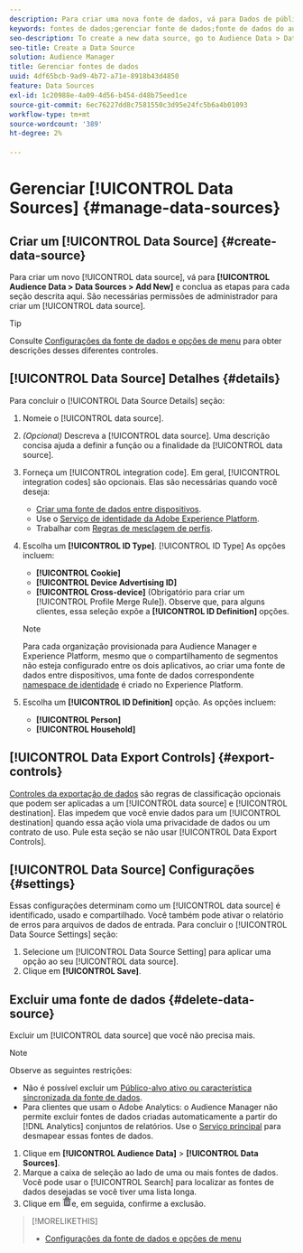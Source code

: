 ```yaml
---
description: Para criar uma nova fonte de dados, vá para Dados de público-alvo > Fontes de dados > Adicionar novo e conclua as etapas para cada seção descrita aqui. São necessárias permissões de administrador para criar uma fonte de dados.
keywords: fontes de dados;gerenciar fonte de dados;fonte de dados do audience manager
seo-description: To create a new data source, go to Audience Data > Data Sources > Add New and complete the steps for each section described here. Administrator permissions are required to create a data source.
seo-title: Create a Data Source
solution: Audience Manager
title: Gerenciar fontes de dados
uuid: 4df65bcb-9ad9-4b72-a71e-8918b43d4850
feature: Data Sources
exl-id: 1c20988e-4a09-4d56-b454-d48b75eed1ce
source-git-commit: 6ec76227dd8c7581550c3d95e24fc5b6a4b01093
workflow-type: tm+mt
source-wordcount: '389'
ht-degree: 2%

---
```


# Gerenciar [!UICONTROL Data Sources] {#manage-data-sources}

## Criar um [!UICONTROL Data Source] {#create-data-source}

Para criar um novo [!UICONTROL data source], vá para **[!UICONTROL Audience Data > Data Sources > Add New]** e conclua as etapas para cada seção descrita aqui. São necessárias permissões de administrador para criar um [!UICONTROL data source].

<!-- create-datasource.xml -->

>[!TIP]
>
>Consulte [Configurações da fonte de dados e opções de menu](../features/datasources-list-and-settings.md#settings-menu-options) para obter descrições desses diferentes controles.

## [!UICONTROL Data Source] Detalhes {#details}

Para concluir o [!UICONTROL Data Source Details] seção:

1. Nomeie o [!UICONTROL data source].
1. *(Opcional)* Descreva a [!UICONTROL data source]. Uma descrição concisa ajuda a definir a função ou a finalidade da [!UICONTROL data source].
1. Forneça um [!UICONTROL integration code]. Em geral, [!UICONTROL integration codes] são opcionais. Elas são necessárias quando você deseja:

   * [Criar uma fonte de dados entre dispositivos](../features/profile-merge-rules/merge-rules-start.md#create-data-source).
   * Use o [Serviço de identidade da Adobe Experience Platform](https://experienceleague.adobe.com/docs/id-service/using/home.html).
   * Trabalhar com [Regras de mesclagem de perfis](../features/profile-merge-rules/merge-rules-start.md).

1. Escolha um **[!UICONTROL ID Type]**. [!UICONTROL ID Type] As opções incluem:

   * **[!UICONTROL Cookie]**
   * **[!UICONTROL Device Advertising ID]**
   * **[!UICONTROL Cross-device]** (Obrigatório para criar um [!UICONTROL Profile Merge Rule]). Observe que, para alguns clientes, essa seleção expõe a **[!UICONTROL ID Definition]** opções.

   >[!NOTE]
   >
   >Para cada organização provisionada para Audience Manager e Experience Platform, mesmo que o compartilhamento de segmentos não esteja configurado entre os dois aplicativos, ao criar uma fonte de dados entre dispositivos, uma fonte de dados correspondente [namespace de identidade](https://experienceleague.adobe.com/docs/experience-platform/identity/namespaces.html#manage-namespaces) é criado no Experience Platform.

1. Escolha um **[!UICONTROL ID Definition]** opção. As opções incluem:

   * **[!UICONTROL Person]**
   * **[!UICONTROL Household]**

## [!UICONTROL Data Export Controls] {#export-controls}

[Controles da exportação de dados](../features/data-export-controls.md) são regras de classificação opcionais que podem ser aplicadas a um [!UICONTROL data source] e [!UICONTROL destination]. Elas impedem que você envie dados para um [!UICONTROL destination] quando essa ação viola uma privacidade de dados ou um contrato de uso. Pule esta seção se não usar [!UICONTROL Data Export Controls].

## [!UICONTROL Data Source] Configurações {#settings}

Essas configurações determinam como um [!UICONTROL data source] é identificado, usado e compartilhado. Você também pode ativar o relatório de erros para arquivos de dados de entrada. Para concluir o [!UICONTROL Data Source Settings] seção:

1. Selecione um [!UICONTROL Data Source Setting] para aplicar uma opção ao seu [!UICONTROL data source].
2. Clique em **[!UICONTROL Save]**.

## Excluir uma fonte de dados {#delete-data-source}

<!-- t_datasource_delete.xml -->

Excluir um [!UICONTROL data source] que você não precisa mais.

>[!NOTE]
>
>Observe as seguintes restrições:
>
>* Não é possível excluir um [Público-alvo ativo ou característica sincronizada da fonte de dados](../features/traits/client-activity-synced-audience-traits.md).
>* Para clientes que usam o Adobe Analytics: o Audience Manager não permite excluir fontes de dados criadas automaticamente a partir do [!DNL Analytics] conjuntos de relatórios. Use o [Serviço principal](https://experienceleague.adobe.com/docs/core-services/interface/about-core-services/core-services-landing.html) para desmapear essas fontes de dados.


1. Clique em **[!UICONTROL Audience Data]** > **[!UICONTROL Data Sources]**.
1. Marque a caixa de seleção ao lado de uma ou mais fontes de dados.
Você pode usar o [!UICONTROL Search] para localizar as fontes de dados desejadas se você tiver uma lista longa.
1. Clique em  ![](assets/icon_trash.png)e, em seguida, confirme a exclusão.


>[!MORELIKETHIS]
>
>* [Configurações da fonte de dados e opções de menu](../features/datasources-list-and-settings.md#settings-menu-options)

